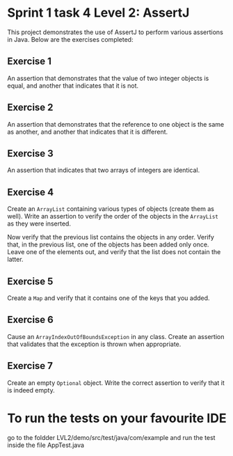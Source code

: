 # Sprint 1 task 4 Level 2: AssertJ

This project demonstrates the use of AssertJ to perform various assertions in Java. Below are the exercises completed:

## Exercise 1
An assertion that demonstrates that the value of two integer objects is equal, and another that indicates that it is not.

## Exercise 2
An assertion that demonstrates that the reference to one object is the same as another, and another that indicates that it is different.

## Exercise 3
An assertion that indicates that two arrays of integers are identical.

## Exercise 4
Create an `ArrayList` containing various types of objects (create them as well). Write an assertion to verify the order of the objects in the `ArrayList` as they were inserted.

Now verify that the previous list contains the objects in any order.
Verify that, in the previous list, one of the objects has been added only once. Leave one of the elements out, and verify that the list does not contain the latter.

## Exercise 5
Create a `Map` and verify that it contains one of the keys that you added.

## Exercise 6
Cause an `ArrayIndexOutOfBoundsException` in any class. Create an assertion that validates that the exception is thrown when appropriate.

## Exercise 7
Create an empty `Optional` object. Write the correct assertion to verify that it is indeed empty.

# To run the tests on your favourite IDE

go to the foldder LVL2/demo/src/test/java/com/example and run the test inside the file AppTest.java
